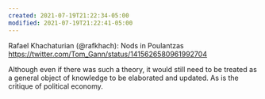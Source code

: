 ```yaml
---
created: 2021-07-19T21:22:34-05:00
modified: 2021-07-19T21:22:41-05:00
---
```


Rafael Khachaturian (@rafkhach): Nods in Poulantzas https://twitter.com/Tom_Gann/status/1415626580961992704

Although even if there was such a theory, it would still need to be treated as a general object of knowledge to be elaborated and updated. As is the critique of political economy.
